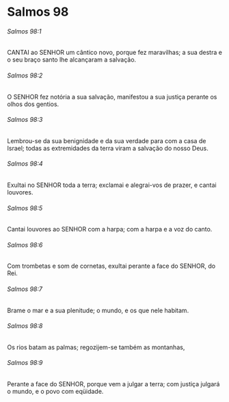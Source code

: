 # Salmos 98

###### Salmos 98:1

CANTAI ao SENHOR um cântico novo, porque fez maravilhas; a sua destra e o seu braço santo lhe alcançaram a salvação.

###### Salmos 98:2

O SENHOR fez notória a sua salvação, manifestou a sua justiça perante os olhos dos gentios.

###### Salmos 98:3

Lembrou-se da sua benignidade e da sua verdade para com a casa de Israel; todas as extremidades da terra viram a salvação do nosso Deus.

###### Salmos 98:4

Exultai no SENHOR toda a terra; exclamai e alegrai-vos de prazer, e cantai louvores.

###### Salmos 98:5

Cantai louvores ao SENHOR com a harpa; com a harpa e a voz do canto.

###### Salmos 98:6

Com trombetas e som de cornetas, exultai perante a face do SENHOR, do Rei.

###### Salmos 98:7

Brame o mar e a sua plenitude; o mundo, e os que nele habitam.

###### Salmos 98:8

Os rios batam as palmas; regozijem-se também as montanhas,

###### Salmos 98:9

Perante a face do SENHOR, porque vem a julgar a terra; com justiça julgará o mundo, e o povo com eqüidade.

